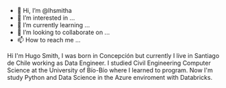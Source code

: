 - 👋 Hi, I’m @lhsmitha
- 👀 I’m interested in ...
- 🌱 I’m currently learning ...
- 💞️ I’m looking to collaborate on ...
- 📫 How to reach me ...

<!---
lhsmitha/lhsmitha is a ✨ special ✨ repository because its `README.md` (this file) appears on your GitHub profile.
You can click the Preview link to take a look at your changes.
--->

Hi I'm Hugo Smith, I was born in Concepción but currently I live in Santiago de Chile working as Data Engineer.
I studied Civil Engineering Computer Science at the University of Bío-Bío where I learned to program. Now I'm study Python and Data Science 
in the Azure enviroment with Databricks.
